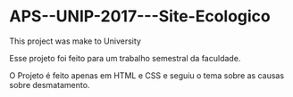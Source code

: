 # APS--UNIP-2017---Site-Ecologico
This project was make to University

Esse projeto foi feito para um trabalho semestral da faculdade.

O Projeto é feito apenas em HTML e CSS e seguiu o tema sobre as causas sobre desmatamento.
